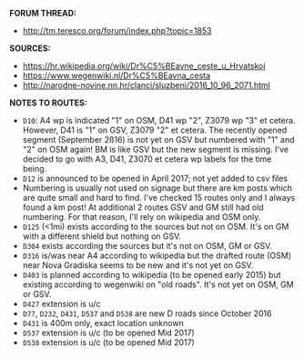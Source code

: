 ﻿**FORUM THREAD:**
- http://tm.teresco.org/forum/index.php?topic=1853


**SOURCES:**
- https://hr.wikipedia.org/wiki/Dr%C5%BEavne_ceste_u_Hrvatskoj
- https://www.wegenwiki.nl/Dr%C5%BEavna_cesta
- http://narodne-novine.nn.hr/clanci/sluzbeni/2016_10_96_2071.html


**NOTES TO ROUTES:**
- `D10`: A4 wp is indicated "1" on OSM, D41 wp "2", Z3079 wp "3" et cetera. However, D41 is "1" on GSV, Z3079 "2" et cetera. The recently opened segment (September 2ß16) is not yet on GSV but numbered with "1" and "2" on OSM again! BM is like GSV but the new segment is missing. I've decided to go with A3, D41, Z3070 et cetera wp labels for the time being.
- `D12` is announced to be opened in April 2017; not yet added to csv files
- Numbering is usually not used on signage but there are km posts which are quite small and hard to find. I've checked 15 routes only and I always found a km post! At additional 2 routes GSV and GM still had old numbering. For that reason, I'll rely on wikipedia and OSM only.
- `D125` (<1mi) exists according to the sources but not on OSM. It's on GM with a different shield but nothing on GSV.
- `D304` exists according the sources but it's not on OSM, GM or GSV.
- `D316` is/was near A4 according to wikipedia but the drafted route (OSM) near Nova Gradiska seems to be new and it's not yet on GSV.
- `D403` is planned according to wikipedia (to be opened early 2015) but existing according to wegenwiki on "old roads". It's not yet on OSM, GM or GSV.
- `D427` extension is u/c
- `D77`, `D232`, `D431`, `D537` and `D538` are new D roads since October 2016
- `D431` is 400m only, exact location unknown
- `D537` extension is u/c (to be opened Mid 2017)
- `D538` extension is u/c (to be opened Mid 2017)
